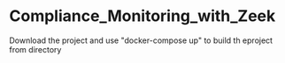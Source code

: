 # Compliance_Monitoring_with_Zeek
Download the project and use "docker-compose up" to build th eproject from directory

